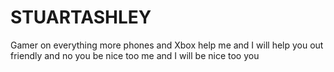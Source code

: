 # STUARTASHLEY
Gamer on everything more phones and Xbox help me and I will help you out friendly and no you be nice too me and I will be nice too you 
